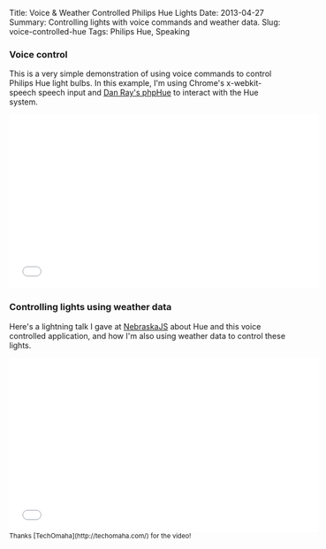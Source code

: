Title: Voice &amp; Weather Controlled Philips Hue Lights
Date: 2013-04-27
Summary: Controlling lights with voice commands and weather data.
Slug: voice-controlled-hue
Tags: Philips Hue, Speaking

### Voice control

This is a very simple demonstration of using voice commands to control Philips Hue light bulbs. In this example, I'm using Chrome's x-webkit-speech speech input and [Dan Ray's phpHue](https://github.com/danray0424/phpHue) to interact with the Hue system.

<div class="videoWrapper">
<iframe width="560" height="315" src="//www.youtube.com/embed/rOW7RapR_d8?rel=0" frameborder="0" allowfullscreen></iframe>
</div>

### Controlling lights using weather data

Here's a lightning talk I gave at [NebraskaJS](http://nebraskajs.com) about Hue and this voice controlled application, and how I'm also using weather data to control these lights.

<div class="videoWrapper">
<iframe width="560" height="315" src="//www.youtube.com/embed/wsFSLDluypk?rel=0" frameborder="0" allowfullscreen></iframe>
</div>
<small>Thanks [TechOmaha](http://techomaha.com/) for the video!</small>